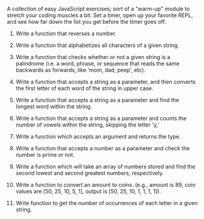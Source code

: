 A collection of easy JavaScript exercises; sort of a "warm-up" module to stretch your coding muscles a bit. Set a timer, open up your favorite REPL, and see how far down the list you get before the timer goes off.

1. Write a function that reverses a number.

2. Write a function that alphabetizes all characters of a given string.

3. Write a function that checks whether or not a given string is a palindrome (i.e. a word, phrase, or sequence that reads the same backwards as forwards, like 'mom, dad, peep', etc).

4. Write a function that accepts a string as a parameter, and then converts the first letter of each word of the string in upper case.

5. Write a function that accepts a string as a parameter and find the longest word within the string.

6. Write a function that accepts a string as a parameter and counts the number of vowels within the string, skipping the letter 'y,'

7. Write a function which accepts an argument and returns the type.

8.  Write a function that accepts a number as a parameter and check the number is prime or not.

9. Write a function which will take an array of numbers stored and find the second lowest and second greatest numbers, respectively.

10. Write a function to convert an amount to coins. (e.g., amount is 89, coin values are [50, 25, 10, 5, 1], output is [50, 25, 10, 1, 1, 1, 1]).

11. Write function to get the number of occurrences of each letter in a given string.
